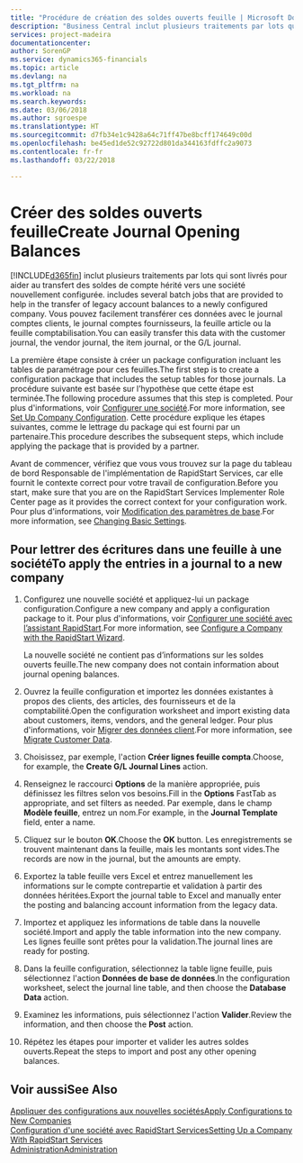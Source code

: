 ```yaml
---
title: "Procédure de création des soldes ouverts feuille | Microsoft Docs"
description: "Business Central inclut plusieurs traitements par lots qui sont livrés pour aider au transfert des soldes de compte hérité vers une société nouvellement configurée. Vous pouvez facilement transférer ces données avec des validations de feuille."
services: project-madeira
documentationcenter: 
author: SorenGP
ms.service: dynamics365-financials
ms.topic: article
ms.devlang: na
ms.tgt_pltfrm: na
ms.workload: na
ms.search.keywords: 
ms.date: 03/06/2018
ms.author: sgroespe
ms.translationtype: HT
ms.sourcegitcommit: d7fb34e1c9428a64c71ff47be8bcff174649c00d
ms.openlocfilehash: be45ed1de52c92722d801da344163fdffc2a9073
ms.contentlocale: fr-fr
ms.lasthandoff: 03/22/2018

---
```

# <a name="create-journal-opening-balances"></a><span data-ttu-id="16be9-104">Créer des soldes ouverts feuille</span><span class="sxs-lookup"><span data-stu-id="16be9-104">Create Journal Opening Balances</span></span>
[!INCLUDE[d365fin](includes/d365fin_md.md)]<span data-ttu-id="16be9-105"> inclut plusieurs traitements par lots qui sont livrés pour aider au transfert des soldes de compte hérité vers une société nouvellement configurée.</span><span class="sxs-lookup"><span data-stu-id="16be9-105"> includes several batch jobs that are provided to help in the transfer of legacy account balances to a newly configured company.</span></span> <span data-ttu-id="16be9-106">Vous pouvez facilement transférer ces données avec le journal comptes clients, le journal comptes fournisseurs, la feuille article ou la feuille comptabilisation.</span><span class="sxs-lookup"><span data-stu-id="16be9-106">You can easily transfer this data with the customer journal, the vendor journal, the item journal, or the G/L journal.</span></span>

<span data-ttu-id="16be9-107">La première étape consiste à créer un package configuration incluant les tables de paramétrage pour ces feuilles.</span><span class="sxs-lookup"><span data-stu-id="16be9-107">The first step is to create a configuration package that includes the setup tables for those journals.</span></span> <span data-ttu-id="16be9-108">La procédure suivante est basée sur l’hypothèse que cette étape est terminée.</span><span class="sxs-lookup"><span data-stu-id="16be9-108">The following procedure assumes that this step is completed.</span></span> <span data-ttu-id="16be9-109">Pour plus d'informations, voir [Configurer une société](admin-set-up-company-configuration.md).</span><span class="sxs-lookup"><span data-stu-id="16be9-109">For more information, see [Set Up Company Configuration](admin-set-up-company-configuration.md).</span></span> <span data-ttu-id="16be9-110">Cette procédure explique les étapes suivantes, comme le lettrage du package qui est fourni par un partenaire.</span><span class="sxs-lookup"><span data-stu-id="16be9-110">This procedure describes the subsequent steps, which include applying the package that is provided by a partner.</span></span>  

<span data-ttu-id="16be9-111">Avant de commencer, vérifiez que vous vous trouvez sur la page du tableau de bord Responsable de l'implémentation de RapidStart Services, car elle fournit le contexte correct pour votre travail de configuration.</span><span class="sxs-lookup"><span data-stu-id="16be9-111">Before you start, make sure that you are on the RapidStart Services Implementer Role Center page as it provides the correct context for your configuration work.</span></span> <span data-ttu-id="16be9-112">Pour plus d'informations, voir [Modification des paramètres de base](ui-change-basic-settings.md).</span><span class="sxs-lookup"><span data-stu-id="16be9-112">For more information, see [Changing Basic Settings](ui-change-basic-settings.md).</span></span>

## <a name="to-apply-the-entries-in-a-journal-to-a-new-company"></a><span data-ttu-id="16be9-113">Pour lettrer des écritures dans une feuille à une société</span><span class="sxs-lookup"><span data-stu-id="16be9-113">To apply the entries in a journal to a new company</span></span>  
1. <span data-ttu-id="16be9-114">Configurez une nouvelle société et appliquez-lui un package configuration.</span><span class="sxs-lookup"><span data-stu-id="16be9-114">Configure a new company and apply a configuration package to it.</span></span> <span data-ttu-id="16be9-115">Pour plus d'informations, voir [Configurer une société avec l’assistant RapidStart](admin-how-to-configure-a-company-with-the-rapidstart-wizard.md).</span><span class="sxs-lookup"><span data-stu-id="16be9-115">For more information, see [Configure a Company with the RapidStart Wizard](admin-how-to-configure-a-company-with-the-rapidstart-wizard.md).</span></span>  

    <span data-ttu-id="16be9-116">La nouvelle société ne contient pas d’informations sur les soldes ouverts feuille.</span><span class="sxs-lookup"><span data-stu-id="16be9-116">The new company does not contain information about journal opening balances.</span></span>  

2. <span data-ttu-id="16be9-117">Ouvrez la feuille configuration et importez les données existantes à propos des clients, des articles, des fournisseurs et de la comptabilité.</span><span class="sxs-lookup"><span data-stu-id="16be9-117">Open the configuration worksheet and import existing data about customers, items, vendors, and the general ledger.</span></span> <span data-ttu-id="16be9-118">Pour plus d'informations, voir [Migrer des données client](admin-migrate-customer-data.md).</span><span class="sxs-lookup"><span data-stu-id="16be9-118">For more information, see [Migrate Customer Data](admin-migrate-customer-data.md).</span></span>  
3. <span data-ttu-id="16be9-119">Choisissez, par exemple, l'action **Créer lignes feuille compta**.</span><span class="sxs-lookup"><span data-stu-id="16be9-119">Choose, for example, the **Create G/L Journal Lines** action.</span></span>  
4. <span data-ttu-id="16be9-120">Renseignez le raccourci **Options** de la manière appropriée, puis définissez les filtres selon vos besoins.</span><span class="sxs-lookup"><span data-stu-id="16be9-120">Fill in the **Options** FastTab as appropriate, and set filters as needed.</span></span> <span data-ttu-id="16be9-121">Par exemple, dans le champ **Modèle feuille**, entrez un nom.</span><span class="sxs-lookup"><span data-stu-id="16be9-121">For example, in the **Journal Template** field, enter a name.</span></span>  
5. <span data-ttu-id="16be9-122">Cliquez sur le bouton **OK**.</span><span class="sxs-lookup"><span data-stu-id="16be9-122">Choose the **OK** button.</span></span> <span data-ttu-id="16be9-123">Les enregistrements se trouvent maintenant dans la feuille, mais les montants sont vides.</span><span class="sxs-lookup"><span data-stu-id="16be9-123">The records are now in the journal, but the amounts are empty.</span></span>  
6. <span data-ttu-id="16be9-124">Exportez la table feuille vers Excel et entrez manuellement les informations sur le compte contrepartie et validation à partir des données héritées.</span><span class="sxs-lookup"><span data-stu-id="16be9-124">Export the journal table to Excel and manually enter the posting and balancing account information from the legacy data.</span></span>
7. <span data-ttu-id="16be9-125">Importez et appliquez les informations de table dans la nouvelle société.</span><span class="sxs-lookup"><span data-stu-id="16be9-125">Import and apply the table information into the new company.</span></span> <span data-ttu-id="16be9-126">Les lignes feuille sont prêtes pour la validation.</span><span class="sxs-lookup"><span data-stu-id="16be9-126">The journal lines are ready for posting.</span></span>  
8. <span data-ttu-id="16be9-127">Dans la feuille configuration, sélectionnez la table ligne feuille, puis sélectionnez l'action **Données de base de données**.</span><span class="sxs-lookup"><span data-stu-id="16be9-127">In the configuration worksheet, select the journal line table, and then choose the **Database Data** action.</span></span>  
9. <span data-ttu-id="16be9-128">Examinez les informations, puis sélectionnez l'action **Valider**.</span><span class="sxs-lookup"><span data-stu-id="16be9-128">Review the information, and then choose the **Post** action.</span></span>  
10. <span data-ttu-id="16be9-129">Répétez les étapes pour importer et valider les autres soldes ouverts.</span><span class="sxs-lookup"><span data-stu-id="16be9-129">Repeat the steps to import and post any other opening balances.</span></span>  

## <a name="see-also"></a><span data-ttu-id="16be9-130">Voir aussi</span><span class="sxs-lookup"><span data-stu-id="16be9-130">See Also</span></span>  
[<span data-ttu-id="16be9-131">Appliquer des configurations aux nouvelles sociétés</span><span class="sxs-lookup"><span data-stu-id="16be9-131">Apply Configurations to New Companies</span></span>](admin-apply-configuration-to-new-companies.md)  
[<span data-ttu-id="16be9-132">Configuration d'une société avec RapidStart Services</span><span class="sxs-lookup"><span data-stu-id="16be9-132">Setting Up a Company With RapidStart Services</span></span>](admin-set-up-a-company-with-rapidstart.md)  
[<span data-ttu-id="16be9-133">Administration</span><span class="sxs-lookup"><span data-stu-id="16be9-133">Administration</span></span>](admin-setup-and-administration.md)

